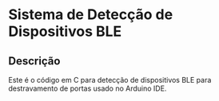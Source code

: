 # Sistema de Detecção de Dispositivos BLE

## Descrição

Este é o código em C para detecção de dispositivos BLE para destravamento de portas usado no Arduino IDE.
